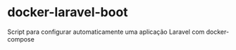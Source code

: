 # docker-laravel-boot
Script para configurar automaticamente uma aplicação Laravel com docker-compose
